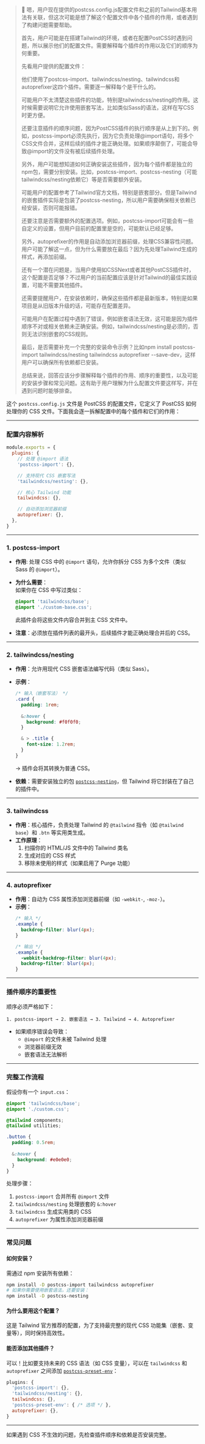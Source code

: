 > 💭 嗯，用户现在提供的postcss.config.js配置文件和之前的Tailwind基本用法有关联，但这次可能是想了解这个配置文件中各个插件的作用，或者遇到了构建问题需要帮助。
>
> 首先，用户可能是在搭建Tailwind的环境，或者在配置PostCSS时遇到问题，所以展示他们的配置文件。需要解释每个插件的作用以及它们的顺序为何重要。
>
> 先看用户提供的配置文件：
>
> 他们使用了postcss-import、tailwindcss/nesting、tailwindcss和autoprefixer这四个插件。需要逐一解释每个是干什么的。
>
> 可能用户不太清楚这些插件的功能，特别是tailwindcss/nesting的作用。这时候需要说明它允许使用嵌套写法，比如类似Sass的语法，这样在写CSS时更方便。
>
> 还要注意插件的顺序问题，因为PostCSS插件的执行顺序是从上到下的。例如，postcss-import必须先执行，因为它负责处理@import语句，将多个CSS文件合并，这样后续的插件才能正确处理。如果顺序颠倒了，可能会导致@import的文件没有被后续插件处理。
>
> 另外，用户可能想知道如何正确安装这些插件，因为每个插件都是独立的npm包，需要分别安装。比如，postcss-import、postcss-nesting（可能tailwindcss/nesting依赖它）等是否需要额外安装。
>
> 可能用户的配置参考了Tailwind官方文档，特别是嵌套部分。但是Tailwind的嵌套插件实际是包装了postcss-nesting，所以用户需要确保相关依赖已经安装，否则可能报错。
>
> 还要注意是否需要额外的配置选项。例如，postcss-import可能会有一些自定义的设置，但用户目前的配置里是空的，可能默认已经足够。
>
> 另外，autoprefixer的作用是自动添加浏览器前缀，处理CSS兼容性问题。用户可能了解这一点，但为什么需要放在最后？因为先处理Tailwind生成的样式，再添加前缀。
>
> 还有一个潜在问题是，当用户使用如CSSNext或者其他PostCSS插件时，这个配置是否足够？不过用户的当前配置应该是针对Tailwind的最佳实践设置，可能不需要其他插件。
>
> 还需要提醒用户，在安装依赖时，确保这些插件都是最新版本，特别是如果项目是从旧版本升级的话，可能存在配置差异。
>
> 可能用户在配置过程中遇到了错误，例如嵌套语法无效，这可能是因为插件顺序不对或相关依赖未正确安装。例如，tailwindcss/nesting是必须的，否则无法识别嵌套的CSS规则。
>
> 最后，是否需要补充一个完整的安装命令示例？比如npm install postcss-import tailwindcss/nesting tailwindcss autoprefixer --save-dev，这样用户可以确保所有依赖都已安装。
>
> 总结来说，回答应该分步骤解释每个插件的作用、顺序的重要性，以及可能的安装步骤和常见问题。这有助于用户理解为什么配置文件要这样写，并在遇到问题时能够排查。
>
> 



这个 `postcss.config.js` 文件是 PostCSS 的配置文件，它定义了 PostCSS 如何处理你的 CSS 文件。下面我会逐一拆解配置中的每个插件和它们的作用：

---

### **配置内容解析**
```javascript
module.exports = {
  plugins: {
    // 处理 @import 语法
    'postcss-import': {}, 

    // 支持现代 CSS 嵌套写法
    'tailwindcss/nesting': {}, 

    // 核心 Tailwind 功能
    tailwindcss: {}, 

    // 自动添加浏览器前缀
    autoprefixer: {}, 
  },
}
```

---

### **1. postcss-import**
- **作用**: 处理 CSS 中的 `@import` 语句，允许你拆分 CSS 为多个文件（类似 Sass 的 `@import`）。
- **为什么需要**：  
  如果你在 CSS 中写过类似：
  ```css
  @import 'tailwindcss/base';
  @import './custom-base.css';
  ```
  此插件会将这些文件内容合并到主 CSS 文件中。

- **注意**：必须放在插件列表的最开头，后续插件才能正确处理合并后的 CSS。

---

### **2. tailwindcss/nesting**
- **作用**：允许用现代 CSS 嵌套语法编写代码（类似 Sass）。  
- **示例**：
  ```css
  /* 输入（嵌套写法） */
  .card {
    padding: 1rem;
    
    &:hover {
      background: #f0f0f0;
    }

    & > .title {
      font-size: 1.2rem;
    }
  }
  ```
  → 插件会将其转换为普通 CSS。

- **依赖**：需要安装独立的包 [`postcss-nesting`](https://github.com/csstools/postcss-plugins/tree/main/plugins/postcss-nesting)，但 Tailwind 将它封装在了自己的插件中。

---

### **3. tailwindcss**
- **作用**：核心插件，负责处理 Tailwind 的 `@tailwind` 指令（如 `@tailwind base`）和 `.btn` 等实用类生成。
- **工作原理**：  
  1. 扫描你的 HTML/JS 文件中的 Tailwind 类名  
  2. 生成对应的 CSS 样式  
  3. 移除未使用的样式（如果启用了 Purge 功能）

---

### **4. autoprefixer**
- **作用**：自动为 CSS 属性添加浏览器前缀（如 `-webkit-`, `-moz-`）。  
- **示例**：
  ```css
  /* 输入 */
  .example {
    backdrop-filter: blur(4px);
  }

  /* 输出 */
  .example {
    -webkit-backdrop-filter: blur(4px);
    backdrop-filter: blur(4px);
  }
  ```

---

### **插件顺序的重要性**
顺序必须严格如下：
```
1. postcss-import → 2. 嵌套语法 → 3. Tailwind → 4. Autoprefixer
```
- 如果顺序错误会导致：  
  - `@import` 的文件未被 Tailwind 处理  
  - 浏览器前缀无效  
  - 嵌套语法无法解析

--- 

### **完整工作流程**
假设你有一个 `input.css`：
```css
@import 'tailwindcss/base';
@import './custom.css';

@tailwind components;
@tailwind utilities;

.button {
  padding: 0.5rem;
  
  &:hover {
    background: #e0e0e0;
  }
}
```
处理步骤：
1. `postcss-import` 合并所有 `@import` 文件  
2. `tailwindcss/nesting` 处理嵌套的 `&:hover`  
3. `tailwindcss` 生成实用类的 CSS  
4. `autoprefixer` 为属性添加浏览器前缀  

---

### **常见问题**

#### **如何安装？**
需通过 npm 安装所有依赖：
```bash
npm install -D postcss-import tailwindcss autoprefixer
# 如果你需要使用嵌套语法，还要安装：
npm install -D postcss-nesting
```

#### **为什么要用这个配置？**
这是 Tailwind 官方推荐的配置，为了支持最完整的现代 CSS 功能集（嵌套、变量等），同时保持高效性。

#### **能否添加其他插件？**
可以！比如要支持未来的 CSS 语法（如 CSS 变量），可以在 `tailwindcss` 和 `autoprefixer` 之间添加 [`postcss-preset-env`](https://preset-env.cssdb.org/)：
```javascript
plugins: {
  'postcss-import': {},
  'tailwindcss/nesting': {},
  tailwindcss: {},
  'postcss-preset-env': { /* 选项 */ },
  autoprefixer: {},
}
```

---

如果遇到 CSS 不生效的问题，先检查插件顺序和依赖是否安装完整。
